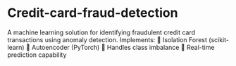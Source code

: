 # Credit-card-fraud-detection
A machine learning solution for identifying fraudulent credit card transactions using anomaly detection. Implements: 🔹 Isolation Forest (scikit-learn) 🔹 Autoencoder (PyTorch) 🔹 Handles class imbalance 🔹 Real-time prediction capability
